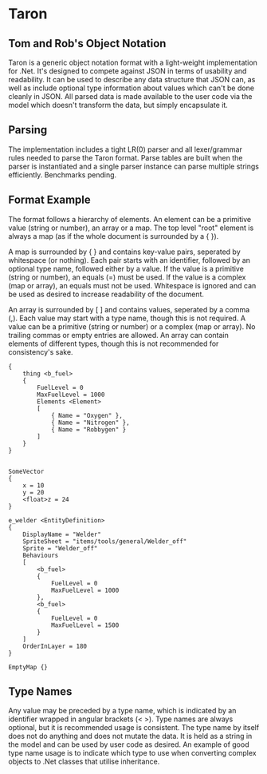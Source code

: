 # Taron
## Tom and Rob's Object Notation
Taron is a generic object notation format with a light-weight implementation for .Net. It's designed to compete against JSON in terms of usability and readability. It can be used to describe any data structure that JSON can, as well as include optional type information about values which can't be done cleanly in JSON. All parsed data is made available to the user code via the model which doesn't transform the data, but simply encapsulate it.

## Parsing
The implementation includes a tight LR(0) parser and all lexer/grammar rules needed to parse the Taron format. Parse tables are built when the parser is instantiated and a single parser instance can parse multiple strings efficiently. Benchmarks pending.

## Format Example
The format follows a hierarchy of elements. An element can be a primitive value (string or number), an array or a map. The top level "root" element is always a map (as if the whole document is surrounded by a { }).

A map is surrounded by { } and contains key-value pairs, seperated by whitespace (or nothing). Each pair starts with an identifier, followed by an optional type name, followed either by a value. If the value is a primitive (string or number), an equals (=) must be used. If the value is a complex (map or array), an equals must not be used. Whitespace is ignored and can be used as desired to increase readability of the document.

An array is surrounded by [ ] and contains values, seperated by a comma (,). Each value may start with a type name, though this is not required. A value can be a primitive (string or number) or a complex (map or array). No trailing commas or empty entries are allowed. An array can contain elements of different types, though this is not recommended for consistency's sake.
```Behaviours
{
	thing <b_fuel>
	{
		FuelLevel = 0
		MaxFuelLevel = 1000
		Elements <Element>
		[
			{ Name = "Oxygen" },
			{ Name = "Nitrogen" },
			{ Name = "Robbygen" }
		]
	}
}


SomeVector
{
	x = 10
	y = 20
	<float>z = 24
}

e_welder <EntityDefinition>
{
	DisplayName = "Welder"
	SpriteSheet = "items/tools/general/Welder_off"
	Sprite = "Welder_off"
	Behaviours
	[
		<b_fuel>
		{
			FuelLevel = 0
			MaxFuelLevel = 1000
		},
		<b_fuel>
		{
			FuelLevel = 0
			MaxFuelLevel = 1500
		}
	]
	OrderInLayer = 180
}

EmptyMap {}
```
## Type Names
Any value may be preceded by a type name, which is indicated by an identifier wrapped in angular brackets (< >). Type names are always optional, but it is recommended usage is consistent. The type name by itself does not do anything and does not mutate the data. It is held as a string in the model and can be used by user code as desired. An example of good type name usage is to indicate which type to use when converting complex objects to .Net classes that utilise inheritance.
